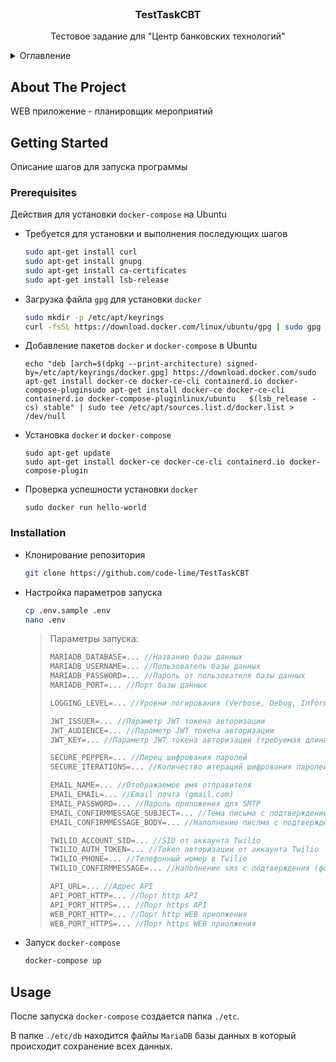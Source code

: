 <br />
<div align="center">
  <h3 align="center">TestTaskCBT</h3>

  <p align="center">
    Тестовое задание для "Центр банковских технологий"
    <br />
  </p>
</div>



<details>
  <summary>Оглавление</summary>
  <ol>
    <li>
      <a href="#about-the-project">About The Project</a>
    </li>
    <li>
      <a href="#getting-started">Getting Started</a>
      <ul>
        <li><a href="#prerequisites">Prerequisites</a></li>
        <li><a href="#installation">Installation</a></li>
      </ul>
    </li>
    <li><a href="#usage">Usage</a></li>
  </ol>
</details>



## About The Project

WEB приложение - планировщик мероприятий

## Getting Started

Описание шагов для запуска программы 

### Prerequisites

Действия для установки `docker-compose` на Ubuntu
* Требуется для установки и выполнения последующих шагов
  ```sh
  sudo apt-get install curl
  sudo apt-get install gnupg
  sudo apt-get install ca-certificates
  sudo apt-get install lsb-release
  ```
* Загрузка файла `gpg` для установки `docker`
  ```sh
  sudo mkdir -p /etc/apt/keyrings
  curl -fsSL https://download.docker.com/linux/ubuntu/gpg | sudo gpg --dearmor -o /etc/apt/keyrings/docker.gpg
  ```
* Добавление пакетов `docker` и `docker-compose` в Ubuntu
  ```
  echo "deb [arch=$(dpkg --print-architecture) signed-by=/etc/apt/keyrings/docker.gpg] https://download.docker.com/sudo apt-get install docker-ce docker-ce-cli containerd.io docker-compose-pluginsudo apt-get install docker-ce docker-ce-cli containerd.io docker-compose-pluginlinux/ubuntu   $(lsb_release -cs) stable" | sudo tee /etc/apt/sources.list.d/docker.list > /dev/null
  ```
* Установка `docker` и `docker-compose`
  ```
  sudo apt-get update
  sudo apt-get install docker-ce docker-ce-cli containerd.io docker-compose-plugin
  ```
* Проверка успешности установки `docker`
  ```
  sudo docker run hello-world
  ```

### Installation

* Клонирование репозитория
   ```sh
   git clone https://github.com/code-lime/TestTaskCBT
   ```
* Настройка параметров запуска
   ```sh
   cp .env.sample .env
   nano .env
   ```
   > Параметры запуска:
   > ```cs
   > MARIADB_DATABASE=... //Название базы данных
   > MARIADB_USERNAME=... //Пользователь базы данных
   > MARIADB_PASSWORD=... //Пароль от пользователя базы данных
   > MARIADB_PORT=... //Порт базы данных
   >
   > LOGGING_LEVEL=... //Уровни логирования (Verbose, Debug, Information, Warning, Error, Fatal) 
   >
   > JWT_ISSUER=... //Параметр JWT токена авторизации
   > JWT_AUDIENCE=... //Параметр JWT токена авторизации
   > JWT_KEY=... //Параметр JWT токена авторизации (требуемая длина = 128)
   >
   > SECURE_PEPPER=... //Перец шифрования паролей
   > SECURE_ITERATIONS=... //Количество итераций шифрования паролей
   >
   > EMAIL_NAME=... //Отображаемое имя отправителя
   > EMAIL_EMAIL=... //Email почта (gmail.com)
   > EMAIL_PASSWORD=... //Пароль приложения для SMTP
   > EMAIL_CONFIRMMESSAGE_SUBJECT=... //Тема письма с подтверждением
   > EMAIL_CONFIRMMESSAGE_BODY=... //Наполнение пислма с подтверждением (форматирует {token} в токен подтверждения)
   >
   > TWILIO_ACCOUNT_SID=... //SID от аккаунта Twilio
   > TWILIO_AUTH_TOKEN=... //Token авторизации от аккаунта Twilio
   > TWILIO_PHONE=... //Телефонный номер в Twilio
   > TWILIO_CONFIRMMESSAGE=... //Наполнение sms с подтверждения (форматирует {code} в код подтверждения)
   >
   > API_URL=... //Адрес API
   > API_PORT_HTTP=... //Порт http API
   > API_PORT_HTTPS=... //Порт https API
   > WEB_PORT_HTTP=... //Порт http WEB приолжения
   > WEB_PORT_HTTPS=... //Порт https WEB приолжения
   > ```
* Запуск `docker-compose`
   ```sh
   docker-compose up
   ```

## Usage

После запуска `docker-compose` создается папка `./etc`.

В папке `./etc/db` находится файлы `MariaDB` базы данных в который происходит сохранение всех данных.